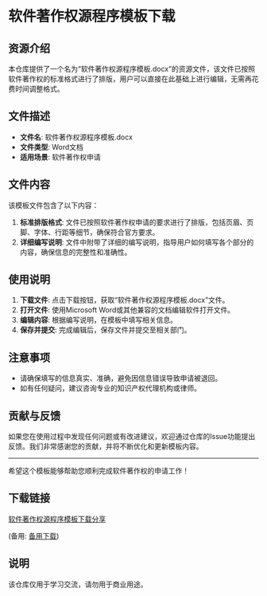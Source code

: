 # 软件著作权源程序模板下载

## 资源介绍

本仓库提供了一个名为“软件著作权源程序模板.docx”的资源文件，该文件已按照软件著作权的标准格式进行了排版，用户可以直接在此基础上进行编辑，无需再花费时间调整格式。

## 文件描述

- **文件名**: 软件著作权源程序模板.docx
- **文件类型**: Word文档
- **适用场景**: 软件著作权申请

## 文件内容

该模板文件包含了以下内容：

1. **标准排版格式**: 文件已按照软件著作权申请的要求进行了排版，包括页眉、页脚、字体、行距等细节，确保符合官方要求。
2. **详细编写说明**: 文件中附带了详细的编写说明，指导用户如何填写各个部分的内容，确保信息的完整性和准确性。

## 使用说明

1. **下载文件**: 点击下载按钮，获取“软件著作权源程序模板.docx”文件。
2. **打开文件**: 使用Microsoft Word或其他兼容的文档编辑软件打开文件。
3. **编辑内容**: 根据编写说明，在模板中填写相关信息。
4. **保存并提交**: 完成编辑后，保存文件并提交至相关部门。

## 注意事项

- 请确保填写的信息真实、准确，避免因信息错误导致申请被退回。
- 如有任何疑问，建议咨询专业的知识产权代理机构或律师。

## 贡献与反馈

如果您在使用过程中发现任何问题或有改进建议，欢迎通过仓库的Issue功能提出反馈。我们非常感谢您的贡献，并将不断优化和更新模板内容。

---

希望这个模板能够帮助您顺利完成软件著作权的申请工作！

## 下载链接
[软件著作权源程序模板下载分享](https://pan.quark.cn/s/0ad960633b38) 

(备用: [备用下载](https://pan.baidu.com/s/13clpeeNu5VrMs4I4q76ySw?pwd=1234))

## 说明

该仓库仅用于学习交流，请勿用于商业用途。
